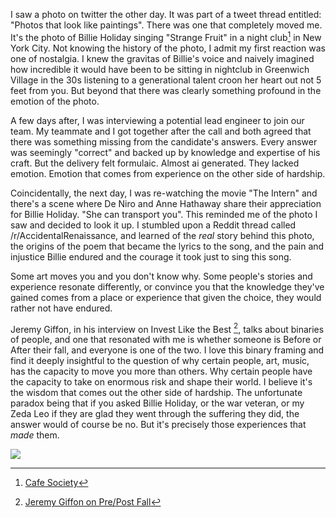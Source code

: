 
I saw a photo on twitter the other day. It was part of a tweet thread entitled: "Photos that look like paintings". There was one that completely moved me. It's the photo of Billie Holiday singing "Strange Fruit" in a night club[^1]  in New York City. Not knowing the history of the photo, I admit my first reaction was one of nostalgia. I knew the gravitas of Billie's voice and naively imagined how incredible it would have been to be sitting in nightclub in Greenwich Village in the 30s listening to a generational talent croon her heart out not 5 feet from you. But beyond that there was clearly something profound in the emotion of the photo. 

[^1]: [Cafe Society](https://en.wikipedia.org/wiki/Caf%C3%A9_Society)

A few days after, I was interviewing a potential lead engineer to join our team. My teammate and I got together after the call and both agreed that there was something missing from the candidate's answers. Every answer was seemingly "correct" and backed up by knowledge and expertise of his craft. But the delivery felt formulaic. Almost ai generated. They lacked emotion. Emotion that comes from experience on the other side of hardship. 


Coincidentally, the next day, I was re-watching the movie "The Intern" and there's a scene where De Niro and Anne Hathaway share their appreciation for Billie Holiday. "She can transport you". This reminded me of the photo I saw and decided to look it up. I stumbled upon a Reddit thread called /r/AccidentalRenaissance, and learned of the *real* story behind this photo, the origins of the poem that became the lyrics to the song, and the pain and injustice Billie endured and the courage it took just to sing this song. 

Some art moves you and you don't know why. Some people's stories and experience resonate differently, or convince you that the knowledge they've gained comes from a place or experience that given the choice, they would rather not have endured. 

Jeremy Giffon, in his interview on Invest Like the Best [^2], talks about binaries of people, and one that resonated with me is whether someone is Before or After their fall, and everyone is one of the two. I love this binary framing and find it deeply insightful to the question of why certain people, art, music, has the capacity to move you more than others. Why certain people have the capacity to take on enormous risk and shape their world. I believe it's the wisdom that comes out the other side of hardship. The unfortunate paradox being that if you asked Billie Holiday, or the war veteran, or my Zeda Leo if they are glad they went through the suffering they did, the answer would of course be no. But it's precisely those experiences that *made* them.  

<img src="{{ site.baseurl }}/assets/billieholiday.jpg"/>


[^2]: [Jeremy Giffon on Pre/Post Fall](https://share.snipd.com/post/c425a621-8d47-4790-9970-167ff34ffb33)